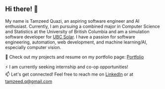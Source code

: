 ## Hi there! 👋

My name is Tamzeed Quazi, an aspiring software engineer and AI enthusiast. Currently, I am pursuing a combined major in Computer Science and Statistics at the University of British Columbia and am a simulation software developer for [UBC Solar](https://ubcsolar.com/). I have a passion for software engineering, automation, web development, and machine learning/AI, especially computer vision.


🔭 Check out my projects and resume on my portfolio page: [Portfolio](https://tamzeedq.netlify.app/)

⚡ I am currently seeking internship and co-op opportunities! <br>
📫 Let's get connected! Feel free to reach me on [LinkedIn](https://www.linkedin.com/in/tamzeedquazi/) or at tamzeed.q@gmail.com


<!--
**tamzeedq/tamzeedq** is a ✨ _special_ ✨ repository because its `README.md` (this file) appears on your GitHub profile.

Here are some ideas to get you started:

- 🔭 I’m currently working on ...
- 🌱 I’m currently learning ...
- 👯 I’m looking to collaborate on ...
- 🤔 I’m looking for help with ...
- 💬 Ask me about ...
- 📫 How to reach me: ...
- 😄 Pronouns: ...
- ⚡ Fun fact: ...
-->
